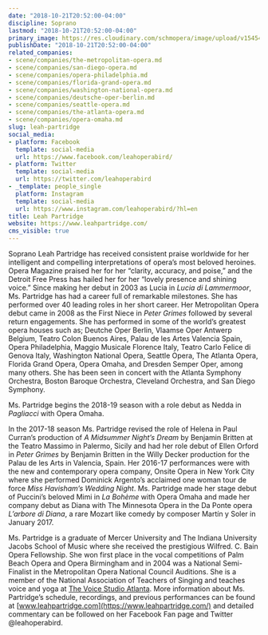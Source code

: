 ```yaml
---
date: "2018-10-21T20:52:00-04:00"
discipline: Soprano
lastmod: "2018-10-21T20:52:00-04:00"
primary_image: https://res.cloudinary.com/schmopera/image/upload/v1545409169/media/webhook-uploads/1540169314565/Leahblackwhite.jpg.jpg
publishDate: "2018-10-21T20:52:00-04:00"
related_companies:
- scene/companies/the-metropolitan-opera.md
- scene/companies/san-diego-opera.md
- scene/companies/opera-philadelphia.md
- scene/companies/florida-grand-opera.md
- scene/companies/washington-national-opera.md
- scene/companies/deutsche-oper-berlin.md
- scene/companies/seattle-opera.md
- scene/companies/the-atlanta-opera.md
- scene/companies/opera-omaha.md
slug: leah-partridge
social_media:
- platform: Facebook
  template: social-media
  url: https://www.facebook.com/leahoperabird/
- platform: Twitter
  template: social-media
  url: https://twitter.com/leahoperabird
- _template: people_single
  platform: Instagram
  template: social-media
  url: https://www.instagram.com/leahoperabird/?hl=en
title: Leah Partridge
website: https://www.leahpartridge.com/
cms_visible: true
---
```


Soprano Leah Partridge has received consistent praise worldwide for her intelligent and compelling interpretations of opera’s most beloved heroines.  Opera Magazine praised her for her “clarity, accuracy, and poise,” and the Detroit Free Press has hailed her for her “lovely presence and shining voice.”  Since making her debut in 2003 as Lucia in *Lucia di Lammermoor*, Ms. Partridge has had a career full of remarkable milestones.  She has performed over 40 leading roles in her short career. Her Metropolitan Opera debut came in 2008 as the First Niece in *Peter Grimes* followed by several return engagements.  She has performed in some of the world’s greatest opera houses such as; Deutche Oper Berlin, Vlaamse Oper Antwerp Belgium, Teatro Colon Buenos Aires, Palau de les Artes Valencia Spain, Opera Philadelphia, Maggio Musicale Florence Italy, Teatro Carlo Felice di Genova Italy, Washington National Opera, Seattle Opera, The Atlanta Opera, Florida Grand Opera, Opera Omaha, and Dresden Semper Oper, among many others.  She has been seen in concert with the Atlanta Symphony Orchestra, Boston Baroque Orchestra, Cleveland Orchestra, and San Diego Symphony. 

Ms. Partridge begins the 2018-19 season with a role debut as Nedda in *Pagliacci* with Opera Omaha.

In the 2017-18 season Ms. Partridge revised the role of Helena in Paul Curran’s production of *A Midsummer Night’s Dream* by Benjamin Britten at the Teatro Massimo in Palermo, Sicily and had her role debut of Ellen Orford in *Peter Grimes* by Benjamin Britten in the Willy Decker production for the Palau de les Arts in Valencia, Spain.  Her 2016-17 performances were with the new and contemporary opera company, Onsite Opera in New York City where she performed Dominick Argento’s acclaimed one woman tour de force *Miss Havisham’s Wedding Night*. Ms. Partridge made her stage debut of Puccini’s beloved Mimi in *La Bohème* with Opera Omaha and made her company debut as Diana with The Minnesota Opera in the Da Ponte opera *L’arbore di Diana*, a rare Mozart like comedy by composer Martín y Soler in January 2017. 

Ms. Partridge is a graduate of Mercer University and The Indiana University Jacobs School of Music where she received the prestigious Wilfred. C. Bain Opera Fellowship. She won first place in the vocal competitions of Palm Beach Opera and Opera Birmingham and in 2004 was a National Semi-Finalist in the Metropolitan Opera National Council Auditions.  She is a member of the National Association of Teachers of Singing and teaches voice and yoga at [The Voice Studio Atlanta](http://www.thevoicestudioatlanta.com/). More information about Ms. Partridge’s schedule, recordings, and previous performances can be found at [www.leahpartridge.com](https://www.leahpartridge.com/) and detailed commentary can be followed on her Facebook Fan page and Twitter @leahoperabird.
